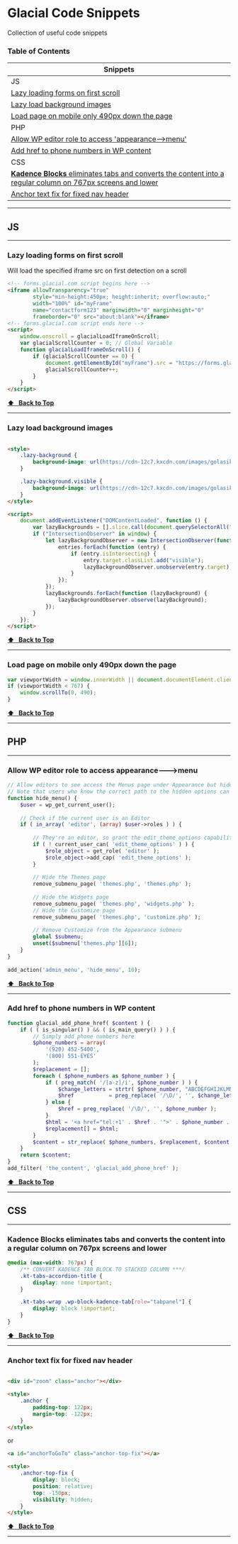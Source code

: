 # Glacial Code Snippets

Collection of useful code snippets

### Table of Contents

| Snippets |
|------- | 
| JS |
| [Lazy loading forms on first scroll](#Lazy-loading-forms-on-first-scroll) |
| [Lazy load background images](#Lazy-load-background-images) |
| [Load page on mobile only 490px down the page](#Load-page-on-mobile-only-490px-down-the-page)|
| PHP |
| [Allow WP editor role to access 'appearance-->menu'](#Allow-WP-editor-role-to-access-appearance---menu) |
| [Add href to phone numbers in WP content](#Add-href-to-phone-numbers-in-WP-content) | 
| CSS |
| [**Kadence Blocks** eliminates tabs and converts the content into a regular column on 767px screens and lower](#Kadence-Blocks-eliminates-tabs-and-converts-the-content-into-a-regular-column-on-767px-screens-and-lower) |
| [Anchor text fix for fixed nav header](#Anchor-text-fix-for-fixed-nav-header) |

---

## JS

---

### Lazy loading forms on first scroll

Will load the specified iframe src on first detection on a scroll

```html
<!-- forms.glacial.com script begins here -->
<iframe allowTransparency="true"
        style="min-height:450px; height:inherit; overflow:auto;"
        width="100%" id="myFrame"
        name="contactform123" marginwidth="0" marginheight="0"
        frameborder="0" src="about:blank"></iframe>
<!-- forms.glacial.com script ends here -->
<script>
    window.onscroll = glacialLoadIframeOnScroll;
    var glacialScrollCounter = 0; // Global Variable
    function glacialLoadIframeOnScroll() {
        if (glacialScrollCounter == 0) {
            document.getElementById("myFrame").src = "https://forms.glacial.com/my-contact-form-FORMIDNUMBER.html";
            glacialScrollCounter++;
        }
    }
</script>
```

**[⬆ &nbsp; Back to Top](#table-of-contents)**

---

### Lazy load background images

```html

<style>
    .lazy-background {
        background-image: url(https://cdn-12c7.kxcdn.com/images/golasik_net/ph.jpg); /* Placeholder image */
    }

    .lazy-background.visible {
        background-image: url(https://cdn-12c7.kxcdn.com/images/golasik_net/Tony-Simmons_lowres.jpg);
    }
</style>

<script>
    document.addEventListener("DOMContentLoaded", function () {
        var lazyBackgrounds = [].slice.call(document.querySelectorAll(".lazy-background"));
        if ("IntersectionObserver" in window) {
            let lazyBackgroundObserver = new IntersectionObserver(function (entries, observer) {
                entries.forEach(function (entry) {
                    if (entry.isIntersecting) {
                        entry.target.classList.add("visible");
                        lazyBackgroundObserver.unobserve(entry.target);
                    }
                });
            });
            lazyBackgrounds.forEach(function (lazyBackground) {
                lazyBackgroundObserver.observe(lazyBackground);
            });
        }
    });
</script>
```

**[⬆ &nbsp; Back to Top](#table-of-contents)**

---

### Load page on mobile only 490px down the page

```js
var viewportWidth = window.innerWidth || document.documentElement.clientWidth;
if (viewportWidth < 767) {
    window.scrollTo(0, 490);
}
```

**[⬆ &nbsp; Back to Top](#table-of-contents)**

---

## PHP

---

### Allow WP editor role to access appearance--->menu

```php
// Allow editors to see access the Menus page under Appearance but hide other options
// Note that users who know the correct path to the hidden options can still access them
function hide_menu() {
 	$user = wp_get_current_user();
	
	// Check if the current user is an Editor
	if ( in_array( 'editor', (array) $user->roles ) ) {
		
		// They're an editor, so grant the edit_theme_options capability if they don't have it
		if ( ! current_user_can( 'edit_theme_options' ) ) {
			$role_object = get_role( 'editor' );
			$role_object->add_cap( 'edit_theme_options' );
		}
		
		// Hide the Themes page
	    remove_submenu_page( 'themes.php', 'themes.php' );
 
	    // Hide the Widgets page
	    remove_submenu_page( 'themes.php', 'widgets.php' );
	    // Hide the Customize page
	    remove_submenu_page( 'themes.php', 'customize.php' );
 
	    // Remove Customize from the Appearance submenu
	    global $submenu;
	    unset($submenu['themes.php'][6]);
	}
}
 
add_action('admin_menu', 'hide_menu', 10);
```

**[⬆ &nbsp; Back to Top](#table-of-contents)**

---

### Add href to phone numbers in WP content

```php
function glacial_add_phone_href( $content ) {
	if ( ( is_singular() ) && ( is_main_query() ) ) {
        // Simply add phone numbers here
		$phone_numbers = array(
			'(920) 452-5400',
			'(800) 551-EYES'
		);
		$replacement = [];
		foreach ( $phone_numbers as $phone_number ) {
			if ( preg_match( '/[a-z]/i', $phone_number ) ) {
				$change_letters = strtr( $phone_number, "ABCDEFGHIJKLMNOPQRSTUVWXYZ", "22233344455566677778889999" );
				$href           = preg_replace( '/\D/', '', $change_letters );
			} else {
				$href = preg_replace( '/\D/', '', $phone_number );
			}
			$html = '<a href="tel:+1' . $href . '">' . $phone_number . '</a>';
			$replacement[] = $html;
		}
		$content = str_replace( $phone_numbers, $replacement, $content );
	}
	return $content;
}
add_filter( 'the_content', 'glacial_add_phone_href' );
```

**[⬆ &nbsp; Back to Top](#table-of-contents)**

---

## CSS

---

### Kadence Blocks eliminates tabs and converts the content into a regular column on 767px screens and lower

```css
@media (max-width: 767px) {
    /** CONVERT KADENCE TAB BLOCK TO STACKED COLUMN ***/
    .kt-tabs-accordion-title {
        display: none !important;
    }

    .kt-tabs-wrap .wp-block-kadence-tab[role="tabpanel"] {
        display: block !important;
    }
}
```

**[⬆ &nbsp; Back to Top](#table-of-contents)**

---

### Anchor text fix for fixed nav header

```html

<div id="zoom" class="anchor"></div>

<style>
    .anchor {
        padding-top: 122px;
        margin-top: -122px;
    }
</style>
```
or

```html
<a id="anchorToGoTo" class="anchor-top-fix"></a>

<style>
    .anchor-top-fix {
        display: block;
        position: relative;
        top: -150px;
        visibility: hidden;
    }
</style>

```
**[⬆ &nbsp; Back to Top](#table-of-contents)**

---

